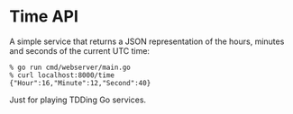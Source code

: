# Time API

A simple service that returns a JSON representation of the hours, minutes and seconds of the current UTC time:
```
% go run cmd/webserver/main.go
% curl localhost:8000/time
{"Hour":16,"Minute":12,"Second":40}
``` 
Just for playing TDDing Go services.
